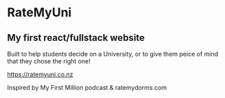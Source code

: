 # RateMyUni
## My first react/fullstack website

Built to help students decide on a University, or to give them peice of mind that they chose the right one!

https://ratemyuni.co.nz

Inspired by My First Million podcast & ratemydorms.com
